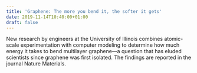 ```yaml
---
title: 'Graphene: The more you bend it, the softer it gets'
date: 2019-11-14T10:40:00+01:00
draft: false
---
```


New research by engineers at the University of Illinois combines atomic-scale experimentation with computer modeling to determine how much energy it takes to bend multilayer graphene—a question that has eluded scientists since graphene was first isolated. The findings are reported in the journal Nature Materials.